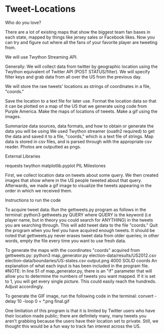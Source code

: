 # Tweet-Locations

Who do you love?

There are a lot of existing maps that show the biggest team fan bases in each state, mapped by things like jersey sales or Facebook likes. Now you can try and figure out where all the fans of your favorite player are tweeting from.

We will use Twython Streaming API.

Generally: We will collect data from twitter by geographic location using the Twython equivalent of Twitter API (POST STATUS/filter). We will specify filter keys and grab data from all over the US from the previous day.

We will store the raw tweets' locations as strings of coordinates in a file, "coords."

Save the location to a text file for later use.
Format the location data so that it can be plotted on a map of the US that we generate using code from Purple America.
Make the maps of locations of tweets.
Make a gif using the images.

Summarize data sources, data formats, and how to obtain or generate the data you will be using We used Twython streamer (ouath2 required) to get the data and saved it to a file, "coords," which is a text file of strings. Map data is stored in csv files, and is parsed through with the appropriate csv reader. Photos are outputted as pngs.

External Libraries

requests
twython
matplotlib.pyplot
PIL
Milestones

First, we collect location data on tweets about some query. We then created images that show where in the US people tweeted about that query. Afterwards, we made a gif image to visualize the tweets appearing in the order in which we received them.

Instructions to run the code

To acquire tweet data: Run the gettweets.py program as follows in the terminal: python3 gettweets.py QUERY where QUERY is the keyword (i.e player name, but in theory you could search for ANYTHING) in the tweets you are searching through. This will add tweet data to the file "coords." Quit the program when you feel you have acquired enough tweets. It should be noted that gettweets.py never erases tweet data from older queries; in other words, empty the file every time you want to use fresh data.

To generate the maps with the coordinates "coords" acquired from gettweets.py: python3 map_generator.py election-data/results/US2012.csv election-data/boundaries/US-states.csv output.png 4000 SOLID coords An explanation of what each input is has been included in the program file. #NOTE: In line 51 of map_generator.py, there is an "if" parameter that will allow you to determine the numbers of tweets you want mapped. If it is set to 1, you will get every single picture. This could easily reach the hundreds. Adjust accordingly.

To generate the GIF image, run the following code in the terminal: convert -delay 10 -loop 0 = *.png final.gif

One limitation of this program is that it is limited by Twitter users who have their location made public; there are definitely many, many tweets you aren't grabbing because the users have their location set to private. Still, we thought this would be a fun way to track fan interest across the US.
